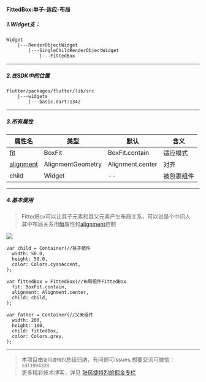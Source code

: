 #### FittedBox:单子-适应-布局

##### 1.Widget支：

```
Widget 
    |---RenderObjectWidget
        |---SingleChildRenderObjectWidget
            |---FittedBox
```

---

##### 2.在SDK中的位置

```
flutter/packages/flutter/lib/src
    |---widgets
        |---basic.dart:1342
```


---


##### 3.所有属性

属性名 | 类型 | 默认|含义
---|---|---|---
[fit](https://github.com/toly-flutter/flutter_widget_unit/blob/master/Flutter属性集/fit:BoxFit.md) | BoxFit|BoxFit.contain|适应模式
[alignment](https://github.com/toly-flutter/flutter_widget_unit/blob/master/Flutter属性集/alignment:AlignmentGeometry.md)| AlignmentGeometry|Alignment.center|对齐
child | Widget|--|被包裹组件

---

##### 4.基本使用

>FittedBox可以让其子元素和其父元素产生布局关系，可以说是个中间人  
其中布局关系用[fit](https://github.com/toly-flutter/flutter_widget_unit/blob/master/Flutter属性集/fit:BoxFit.md)属性和[alignment](https://github.com/toly-flutter/flutter_widget_unit/blob/master/Flutter属性集/alignment:AlignmentGeometry.md)控制  

![](https://user-gold-cdn.xitu.io/2019/7/9/16bd65531d3dcfaa?w=911&h=298&f=png&s=16249)

```
var child = Container(//孩子组件
  width: 50.0,
  height: 50.0,
  color: Colors.cyanAccent,
);

var fittedBox = FittedBox(//布局组件FittedBox
  fit: BoxFit.contain,
  alignment: Alignment.center,
  child: child,
);

var father = Container(//父亲组件
  width: 200,
  height: 100,
  child: fittedBox,
  color: Colors.grey,
);
```

---

>本项目由`张风捷特烈`总结归纳，有问题可issues,想要交流可微信：`zdl1994328`  
更多精彩技术博客，详见 [张风捷特烈的掘金专栏](https://juejin.im/user/5b42c0656fb9a04fe727eb37)